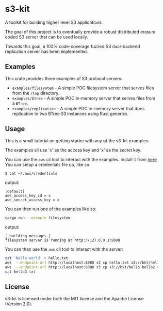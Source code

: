 # s3-kit

A toolkit for building higher level S3 applications. 

The goal of this project is to eventually provide a robust distributed erasure coded S3 server that can be used locally.

Towards this goal, a 100% code-coverage fuzzed S3 dual-backend replication server has been implemented.


## Examples

This crate provides three examples of S3 protocol servers:

- `examples/filesystem`     - A simple POC filesystem server that serves files from the `/tmp` directory.
- `examples/btree`          - A simple POC in-memory server that serves files from a `BTree`.
- `examples/replication`    - A simple POC in-memory server that does replication to two BTree S3 instances using Rust generics.

## Usage

This is a small tutorial on getting starter with any of the s3-kit examples.

The examples all use 'x' as the access key and 'x' as the secret key.

You can use the `aws` cli tool to interact with the examples. Install it from [here][1] You can setup a credentials file up, like so:

```bash
$ cat ~/.aws/credentials
```
output:
```
[default]
aws_access_key_id = x
aws_secret_access_key = x
```

You can then run one of the examples like so:
```bash
cargo run --example filesystem
```
output:
```
[ building messages ]
filesystem server is running at http://127.0.0.1:8080
```

You can then use the `aws` cli tool to interact with the server:
```bash
cat 'hello world' > hello.txt
aws  --endpoint-url http://localhost:8080 s3 cp hello.txt s3://bkt/hello
aws  --endpoint-url http://localhost:8080 s3 cp s3://bkt/hello hello2.txt
cat hello2.txt
``` 

## License

s3-kit is licensed under both the MIT license and the Apache License (Version 2.0).







[1]: https://docs.aws.amazon.com/cli/latest/userguide/getting-started-install.html#getting-started-install-instructions